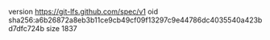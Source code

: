 version https://git-lfs.github.com/spec/v1
oid sha256:a6b26872a8eb3b11ce9cb49cf09f13297c9e44786dc4035540a423bd7dfc724b
size 1837
